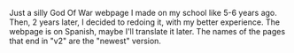 Just a silly God Of War webpage I made on my school like 5-6 years ago.
Then, 2 years later, I decided to redoing it, with my better experience.
The webpage is on Spanish, maybe I'll translate it later.
The names of the pages that end in "v2" are the "newest" version.